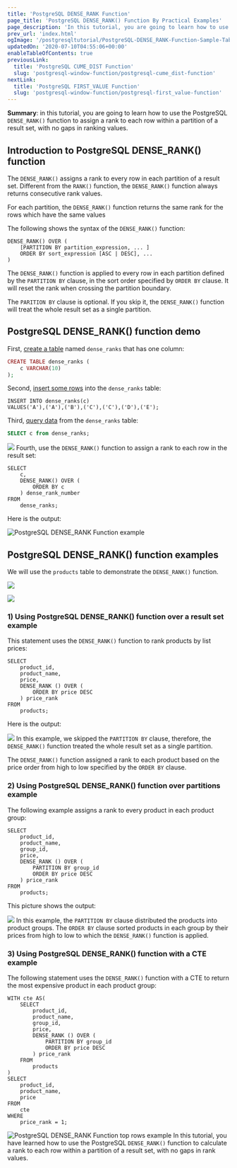 ```yaml
---
title: 'PostgreSQL DENSE_RANK Function'
page_title: 'PostgreSQL DENSE_RANK() Function By Practical Examples'
page_description: 'In this tutorial, you are going to learn how to use the PostgreSQL DENSE_RANK() function to assign a rank with no gaps to every row in a result set.'
prev_url: 'index.html'
ogImage: '/postgresqltutorial/PostgreSQL-DENSE_RANK-Function-Sample-Table.png'
updatedOn: '2020-07-10T04:55:06+00:00'
enableTableOfContents: true
previousLink:
  title: 'PostgreSQL CUME_DIST Function'
  slug: 'postgresql-window-function/postgresql-cume_dist-function'
nextLink:
  title: 'PostgreSQL FIRST_VALUE Function'
  slug: 'postgresql-window-function/postgresql-first_value-function'
---
```


**Summary**: in this tutorial, you are going to learn how to use the PostgreSQL `DENSE_RANK()` function to assign a rank to each row within a partition of a result set, with no gaps in ranking values.

## Introduction to PostgreSQL DENSE_RANK() function

The `DENSE_RANK()` assigns a rank to every row in each partition of a result set. Different from the `RANK()` function, the `DENSE_RANK()` function always returns consecutive rank values.

For each partition, the `DENSE_RANK()` function returns the same rank for the rows which have the same values

The following shows the syntax of the `DENSE_RANK()` function:

```csssql
DENSE_RANK() OVER (
    [PARTITION BY partition_expression, ... ]
    ORDER BY sort_expression [ASC | DESC], ...
)
```

The `DENSE_RANK()` function is applied to every row in each partition defined by the `PARTITION BY` clause, in the sort order specified by `ORDER BY` clause. It will reset the rank when crossing the partition boundary.

The `PARITION BY` clause is optional. If you skip it, the `DENSE_RANK()` function will treat the whole result set as a single partition.

## PostgreSQL DENSE_RANK() function demo

First, [create a table](../postgresql-tutorial/postgresql-create-table) named `dense_ranks` that has one column:

```php
CREATE TABLE dense_ranks (
	c VARCHAR(10)
);
```

Second, [insert some rows](../postgresql-tutorial/postgresql-insert) into the `dense_ranks` table:

```
INSERT INTO dense_ranks(c)
VALUES('A'),('A'),('B'),('C'),('C'),('D'),('E');
```

Third, [query data](../postgresql-tutorial/postgresql-select) from the `dense_ranks` table:

```sql
SELECT c from dense_ranks;
```

![](/postgresqltutorial/PostgreSQL-DENSE_RANK-Function-Sample-Table.png)
Fourth, use the `DENSE_RANK()` function to assign a rank to each row in the result set:

```
SELECT
	c,
	DENSE_RANK() OVER (
		ORDER BY c
	) dense_rank_number
FROM
	dense_ranks;
```

Here is the output:

![PostgreSQL DENSE_RANK Function example](/postgresqltutorial/PostgreSQL-DENSE_RANK-Function-example.png)

## PostgreSQL DENSE_RANK() function examples

We will use the `products` table to demonstrate the `DENSE_RANK()` function.

![](/postgresqltutorial/products_product_groups_tables.png)

![](/postgresqltutorial/products-table-sample-data.png)

### 1\) Using PostgreSQL DENSE_RANK() function over a result set example

This statement uses the `DENSE_RANK()` function to rank products by list prices:

```
SELECT
	product_id,
	product_name,
	price,
	DENSE_RANK () OVER (
		ORDER BY price DESC
	) price_rank
FROM
	products;
```

Here is the output:

![](/postgresqltutorial/PostgreSQL-DENSE_RANK-Function-over-a-result-set.png)
In this example, we skipped the `PARTITION BY` clause, therefore, the `DENSE_RANK()` function treated the whole result set as a single partition.

The `DENSE_RANK()` function assigned a rank to each product based on the price order from high to low specified by the `ORDER BY` clause.

### 2\) Using PostgreSQL DENSE_RANK() function over partitions example

The following example assigns a rank to every product in each product group:

```
SELECT
	product_id,
	product_name,
	group_id,
	price,
	DENSE_RANK () OVER (
		PARTITION BY group_id
		ORDER BY price DESC
	) price_rank
FROM
	products;
```

This picture shows the output:

![](/postgresqltutorial/PostgreSQL-DENSE_RANK-Function-over-a-partition.png)
In this example, the `PARTITION BY` clause distributed the products into product groups. The `ORDER BY` clause sorted products in each group by their prices from high to low to which the `DENSE_RANK()` function is applied.

### 3\) Using PostgreSQL DENSE_RANK() function with a CTE example

The following statement uses the `DENSE_RANK()` function with a CTE to return the most expensive product in each product group:

```
WITH cte AS(
	SELECT
		product_id,
		product_name,
		group_id,
		price,
		DENSE_RANK () OVER (
			PARTITION BY group_id
			ORDER BY price DESC
		) price_rank
	FROM
		products
)
SELECT
	product_id,
	product_name,
	price
FROM
	cte
WHERE
	price_rank = 1;
```

![PostgreSQL DENSE_RANK Function top rows example](/postgresqltutorial/PostgreSQL-DENSE_RANK-Function-top-rows-example.png)
In this tutorial, you have learned how to use the PostgreSQL `DENSE_RANK()` function to calculate a rank to each row within a partition of a result set, with no gaps in rank values.

